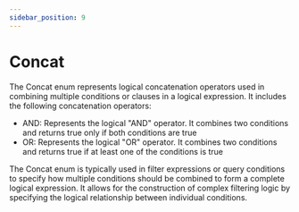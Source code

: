 ```yaml
---
sidebar_position: 9
---
```

# Concat

The Concat enum represents logical concatenation operators used in combining multiple conditions or clauses in a logical expression. It includes the following concatenation operators:

- AND: Represents the logical "AND" operator. It combines two conditions and returns true only if both conditions are true
- OR: Represents the logical "OR" operator. It combines two conditions and returns true if at least one of the conditions is true

The Concat enum is typically used in filter expressions or query conditions to specify how multiple conditions should be combined to form a complete logical expression. It allows for the construction of complex filtering logic by specifying the logical relationship between individual conditions.
